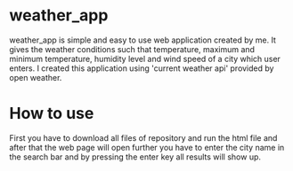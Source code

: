 # weather_app

weather_app is simple and easy to use web application created by me. It gives the weather conditions such that temperature, maximum and minimum temperature, humidity level and wind speed of a city which user enters.
I created this application using 'current weather api' provided by open weather.

# How to use
First you have to download all files of repository and run the html file and after that the web page will open further you have to enter the city name in the search bar and by pressing the enter key all results will show up.
